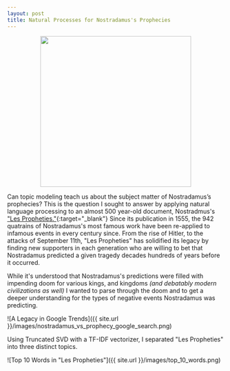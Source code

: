 ```yaml
---
layout: post
title: Natural Processes for Nostradamus's Prophecies
---
```


<center><img src="https://ct101.us/wp-content/uploads/2014/09/Nostradamus2.gif" width="350" height="350"></center>

Can topic modeling teach us about the subject matter of Nostradamus’s prophecies? This is the question I sought to answer by applying natural language processing to an almost 500 year-old document, Nostradmus's ["Les Propheties."](https://www.sacred-texts.com/nos/index.htm){:target="_blank"} Since its publication in 1555, the 942 quatrains of Nostradamus's most famous work have been re-applied to infamous events in every century since. From the rise of Hitler, to the attacks of September 11th, "Les Propheties" has solidified its legacy by finding new supporters in each generation who are willing to bet that Nostradamus predicted a given tragedy decades hundreds of years before it occurred.

While it's understood that Nostradamus's predictions were filled with impending doom for various kings, and kingdoms *(and debatably modern civilizations as well)* I wanted to parse through the doom and to get a deeper understanding for the types of negative events Nostradamus was predicting.

![A Legacy in Google Trends]({{ site.url }}/images/nostradamus_vs_prophecy_google_search.png)

Using Truncated SVD with a TF-IDF vectorizer, I separated "Les Propheties" into three distinct topics.

![Top 10 Words in "Les Propheties"]({{ site.url }}/images/top_10_words.png)

